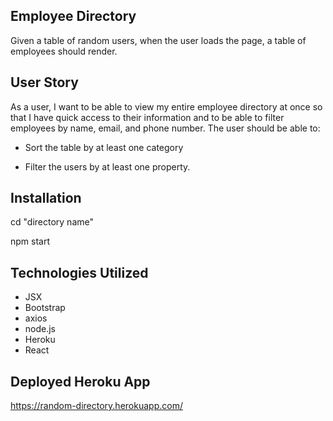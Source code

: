## Employee Directory 
Given a table of random users, when the user loads the page, a table of employees should render.

## User Story
As a user, I want to be able to view my entire employee directory at once so that I have quick access to their information and to be able to filter employees by name, email, and phone number.
The user should be able to:

- Sort the table by at least one category

- Filter the users by at least one property.

## Installation
cd "directory name"
  
npm start 

## Technologies Utilized
- JSX
- Bootstrap
- axios
- node.js
- Heroku
- React

## Deployed Heroku App

https://random-directory.herokuapp.com/
